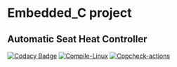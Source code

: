 # Embedded_C project
## Automatic Seat Heat Controller
[![Codacy Badge](https://app.codacy.com/project/badge/Grade/3ca3736e2e804248bee71d0b7c0d167d)](https://www.codacy.com/gh/stepin280515/Embedded_c/dashboard?utm_source=github.com&amp;utm_medium=referral&amp;utm_content=stepin280515/Embedded_c&amp;utm_campaign=Badge_Grade)
[![Compile-Linux](https://github.com/stepin280515/Embedded_c/actions/workflows/compile.yml/badge.svg)](https://github.com/stepin280515/Embedded_c/actions/workflows/compile.yml)
[![Cppcheck-actions](https://github.com/stepin280515/Embedded_c/actions/workflows/cppcheck.yml/badge.svg)](https://github.com/stepin280515/Embedded_c/actions/workflows/cppcheck.yml)
